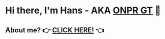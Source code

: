 # Hi there, I'm Hans - AKA [ONPR GT](https://youtube.com/@onprgt5800) 👋
## About me? 👉 [CLICK HERE!](https://hansblog.netlify.app/) 👈
